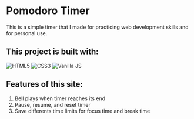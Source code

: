 # Pomodoro Timer

This is a simple timer that I made for practicing web development skills and for personal use.

## This project is built with:

![HTML5](https://www.w3.org/html/logo/downloads/HTML5_Logo_64.png) ![CSS3](https://upload.wikimedia.org/wikipedia/commons/thumb/d/d5/CSS3_logo_and_wordmark.svg/48px-CSS3_logo_and_wordmark.svg.png) ![Vanilla JS](https://upload.wikimedia.org/wikipedia/commons/thumb/9/99/Unofficial_JavaScript_logo_2.svg/64px-Unofficial_JavaScript_logo_2.svg.png)

## Features of this site:

1. Bell plays when timer reaches its end
2. Pause, resume, and reset timer
3. Save differents time limits for focus time and break time